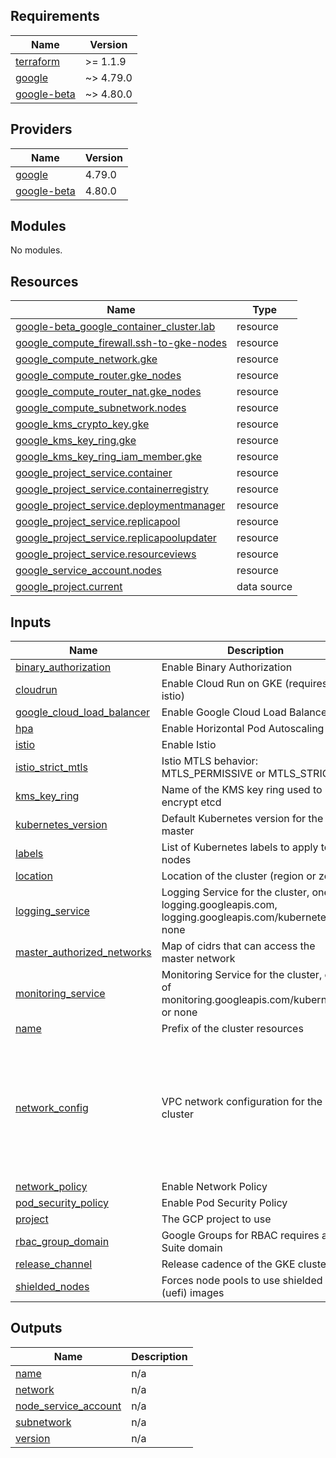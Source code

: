 <!-- BEGIN_TF_DOCS -->
## Requirements

| Name | Version |
|------|---------|
| <a name="requirement_terraform"></a> [terraform](#requirement\_terraform) | >= 1.1.9 |
| <a name="requirement_google"></a> [google](#requirement\_google) | ~> 4.79.0 |
| <a name="requirement_google-beta"></a> [google-beta](#requirement\_google-beta) | ~> 4.80.0 |

## Providers

| Name | Version |
|------|---------|
| <a name="provider_google"></a> [google](#provider\_google) | 4.79.0 |
| <a name="provider_google-beta"></a> [google-beta](#provider\_google-beta) | 4.80.0 |

## Modules

No modules.

## Resources

| Name | Type |
|------|------|
| [google-beta_google_container_cluster.lab](https://registry.terraform.io/providers/hashicorp/google-beta/latest/docs/resources/google_container_cluster) | resource |
| [google_compute_firewall.ssh-to-gke-nodes](https://registry.terraform.io/providers/hashicorp/google/latest/docs/resources/compute_firewall) | resource |
| [google_compute_network.gke](https://registry.terraform.io/providers/hashicorp/google/latest/docs/resources/compute_network) | resource |
| [google_compute_router.gke_nodes](https://registry.terraform.io/providers/hashicorp/google/latest/docs/resources/compute_router) | resource |
| [google_compute_router_nat.gke_nodes](https://registry.terraform.io/providers/hashicorp/google/latest/docs/resources/compute_router_nat) | resource |
| [google_compute_subnetwork.nodes](https://registry.terraform.io/providers/hashicorp/google/latest/docs/resources/compute_subnetwork) | resource |
| [google_kms_crypto_key.gke](https://registry.terraform.io/providers/hashicorp/google/latest/docs/resources/kms_crypto_key) | resource |
| [google_kms_key_ring.gke](https://registry.terraform.io/providers/hashicorp/google/latest/docs/resources/kms_key_ring) | resource |
| [google_kms_key_ring_iam_member.gke](https://registry.terraform.io/providers/hashicorp/google/latest/docs/resources/kms_key_ring_iam_member) | resource |
| [google_project_service.container](https://registry.terraform.io/providers/hashicorp/google/latest/docs/resources/project_service) | resource |
| [google_project_service.containerregistry](https://registry.terraform.io/providers/hashicorp/google/latest/docs/resources/project_service) | resource |
| [google_project_service.deploymentmanager](https://registry.terraform.io/providers/hashicorp/google/latest/docs/resources/project_service) | resource |
| [google_project_service.replicapool](https://registry.terraform.io/providers/hashicorp/google/latest/docs/resources/project_service) | resource |
| [google_project_service.replicapoolupdater](https://registry.terraform.io/providers/hashicorp/google/latest/docs/resources/project_service) | resource |
| [google_project_service.resourceviews](https://registry.terraform.io/providers/hashicorp/google/latest/docs/resources/project_service) | resource |
| [google_service_account.nodes](https://registry.terraform.io/providers/hashicorp/google/latest/docs/resources/service_account) | resource |
| [google_project.current](https://registry.terraform.io/providers/hashicorp/google/latest/docs/data-sources/project) | data source |

## Inputs

| Name | Description | Type | Default | Required |
|------|-------------|------|---------|:--------:|
| <a name="input_binary_authorization"></a> [binary\_authorization](#input\_binary\_authorization) | Enable Binary Authorization | `bool` | `true` | no |
| <a name="input_cloudrun"></a> [cloudrun](#input\_cloudrun) | Enable Cloud Run on GKE (requires istio) | `bool` | `false` | no |
| <a name="input_google_cloud_load_balancer"></a> [google\_cloud\_load\_balancer](#input\_google\_cloud\_load\_balancer) | Enable Google Cloud Load Balancer | `bool` | `false` | no |
| <a name="input_hpa"></a> [hpa](#input\_hpa) | Enable Horizontal Pod Autoscaling | `bool` | `false` | no |
| <a name="input_istio"></a> [istio](#input\_istio) | Enable Istio | `bool` | `false` | no |
| <a name="input_istio_strict_mtls"></a> [istio\_strict\_mtls](#input\_istio\_strict\_mtls) | Istio MTLS behavior: MTLS\_PERMISSIVE or MTLS\_STRICT | `string` | `"MTLS_STRICT"` | no |
| <a name="input_kms_key_ring"></a> [kms\_key\_ring](#input\_kms\_key\_ring) | Name of the KMS key ring used to encrypt etcd | `string` | `null` | no |
| <a name="input_kubernetes_version"></a> [kubernetes\_version](#input\_kubernetes\_version) | Default Kubernetes version for the master | `string` | `"1.11.6-gke.6"` | no |
| <a name="input_labels"></a> [labels](#input\_labels) | List of Kubernetes labels to apply to the nodes | `map` | `{}` | no |
| <a name="input_location"></a> [location](#input\_location) | Location of the cluster (region or zone) | `string` | n/a | yes |
| <a name="input_logging_service"></a> [logging\_service](#input\_logging\_service) | Logging Service for the cluster, one of logging.googleapis.com, logging.googleapis.com/kubernetes, or none | `string` | `"logging.googleapis.com/kubernetes"` | no |
| <a name="input_master_authorized_networks"></a> [master\_authorized\_networks](#input\_master\_authorized\_networks) | Map of cidrs that can access the master network | `map` | `{}` | no |
| <a name="input_monitoring_service"></a> [monitoring\_service](#input\_monitoring\_service) | Monitoring Service for the cluster, one of monitoring.googleapis.com/kubernetes, or none | `string` | `"monitoring.googleapis.com/kubernetes"` | no |
| <a name="input_name"></a> [name](#input\_name) | Prefix of the cluster resources | `string` | `"lab"` | no |
| <a name="input_network_config"></a> [network\_config](#input\_network\_config) | VPC network configuration for the cluster | `map` | <pre>{<br>  "enable_natgw": false,<br>  "enable_ssh": false,<br>  "master_cidr": "10.20.30.0/28",<br>  "node_cidr": "10.0.0.0/24",<br>  "pod_cidr": "10.2.0.0/24",<br>  "private_master": true,<br>  "private_nodes": true,<br>  "service_cidr": "10.1.0.0/24"<br>}</pre> | no |
| <a name="input_network_policy"></a> [network\_policy](#input\_network\_policy) | Enable Network Policy | `bool` | `true` | no |
| <a name="input_pod_security_policy"></a> [pod\_security\_policy](#input\_pod\_security\_policy) | Enable Pod Security Policy | `bool` | `true` | no |
| <a name="input_project"></a> [project](#input\_project) | The GCP project to use | `string` | n/a | yes |
| <a name="input_rbac_group_domain"></a> [rbac\_group\_domain](#input\_rbac\_group\_domain) | Google Groups for RBAC requires a G Suite domain | `string` | `"pulsifer.ca"` | no |
| <a name="input_release_channel"></a> [release\_channel](#input\_release\_channel) | Release cadence of the GKE cluster | `string` | `"RAPID"` | no |
| <a name="input_shielded_nodes"></a> [shielded\_nodes](#input\_shielded\_nodes) | Forces node pools to use shielded (uefi) images | `bool` | `true` | no |

## Outputs

| Name | Description |
|------|-------------|
| <a name="output_name"></a> [name](#output\_name) | n/a |
| <a name="output_network"></a> [network](#output\_network) | n/a |
| <a name="output_node_service_account"></a> [node\_service\_account](#output\_node\_service\_account) | n/a |
| <a name="output_subnetwork"></a> [subnetwork](#output\_subnetwork) | n/a |
| <a name="output_version"></a> [version](#output\_version) | n/a |
<!-- END_TF_DOCS -->